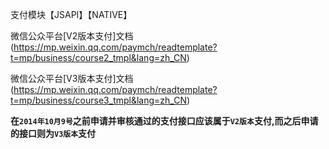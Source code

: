 支付模块【JSAPI】【NATIVE】

微信公众平台[V2版本支付]文档(https://mp.weixin.qq.com/paymch/readtemplate?t=mp/business/course2_tmpl&lang=zh_CN)

微信公众平台[V3版本支付]文档(https://mp.weixin.qq.com/paymch/readtemplate?t=mp/business/course3_tmpl&lang=zh_CN)

**在`2014年10月9号`之前申请并审核通过的支付接口应该属于`V2版本`支付,而之后申请的接口则为`V3版本`支付**